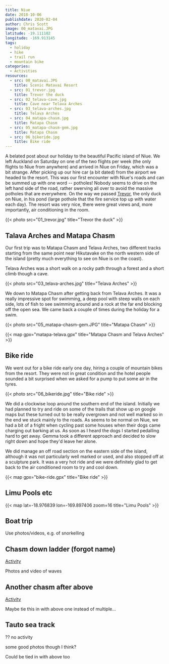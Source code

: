 ```yaml
---
title: Niue
date: 2018-10-06
publishdate: 2020-02-04
author: Chris Scott
image: 00_matavai.JPG
latitude: -19.111102
longitude: -169.913145
tags:
  - holiday
  - hike
  - trail run
  - mountain bike
categories:
  - Activities
resources:
  - src: 00_matavai.JPG
    title: Scenic Matavai Resort
  - src: 01_trevor.jpg
    title: Trevor the duck
  - src: 02_telava-cave.jpg
    title: Cave near Telava Arches
  - src: 03_telava-arches.jpg
    title: Telava Arches
  - src: 04_matapa-chasm.jpg
    title: Matapa Chasm
  - src: 05_matapa-chasm-gem.jpg
    title: Matapa Chasm
  - src: 06_bikeride.jpg
    title: Bike ride
---
```


A belated post about our holiday to the beautiful Pacific island of Niue.
We left Auckland on Saturday on one of the two flights per week (the only flights to Niue from anywhere) and arrived in Niue on Friday, which was a bit strange.
After picking up our hire car (a bit dated) from the airport we headed to the resort.
This was our first encounter with Niue's roads and can be summed up with one word -- potholes!
Nobody seems to drive on the left hand side of the road, rather swerving all over to avoid the massive potholes that are everywhere.
On the way we passed [Trevor](https://www.facebook.com/thepuddleniueisland/), the only duck on Niue, in his pond (large pothole that the fire service top up with water each day).
The resort was very nice, there were great views and, more importantly, air conditioning in the room.

{{< photo src="01_trevor.jpg" title="Trevor the duck" >}}

## Talava Arches and Matapa Chasm

Our first trip was to Matapa Chasm and Telava Arches, two different tracks starting from the same point near Hikutavake on the north western side of the island (pretty much everything to see on Niue is on the coast).

Telava Arches was a short walk on a rocky path through a forest and a short climb though a cave.

{{< photo src="03_telava-arches.jpg" title="Telava Arches" >}}

We down to Matapa Chasm after getting back from Telava Arches. It was a really impressive spot for swimming, a deep pool with steep walls on each side, lots of fish to see swimming around and a rock at the far end blocking off the open sea. We came back a couple of times during the holiday for a swim.

{{< photo src="05_matapa-chasm-gem.JPG" title="Matapa Chasm" >}}

{{< map gpx="matapa-telava.gpx" title="Matapa Chasm and Telava Arches" >}}

## Bike ride

We went out for a bike ride early one day, hiring a couple of mountain bikes from the resort.
They were not in great condition and the hotel people sounded a bit surprised when we asked for a pump to put some air in the tyres.

{{< photo src="06_bikeride.jpg" title="Bike ride" >}}

We did a clockwise loop around the southern end of the island. Initially we had planned to try and ride on some of the trails that show up on google maps but these turned out to be really overgrown and not well marked so in the end we stuck mainly to the roads.
As seems to be normal on Niue, we had a bit of a fright when cycling past some houses when their dogs came charging out barking at us. 
As soon as I heard the dogs I started pedalling hard to get away. Gemma took a different approach and decided to slow right down and hope they'd leave her alone.

We did manage an off road section on the eastern side of the island, although it was not particularly well marked or used, and also stopped off at a sculpture park. It was a very hot ride and we were definitely glad to get back to the air conditioned room to try and cool down.

{{< map gpx="bike-ride.gpx" title="Bike ride" >}}

## Limu Pools etc


{{< map lat=-18.976839 lon=-169.897406 zoom=16 title="Limu Pools" >}}

## Boat trip

Use photos/videos, e.g. of snorkelling

## Chasm down ladder (forgot name)

[Activity](https://connect.garmin.com/modern/activity/3080596267)

Photos and video of waves

## Another chasm after above

[Activity](https://connect.garmin.com/modern/activity/3080596590)

Maybe tie this in with above one instead of multiple...

## Tauto sea track

?? no activity

some good photos though I think?

Could be tied in with above too




